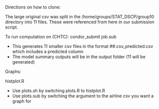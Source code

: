 Directions on how to clone:

The large original csv was split in the /home/groups/STAT_DSCP/group10 directory into 11 files. These were referenced from here in our submission script.

To run computation on (CHTC): condor_submit job.sub
- This generates 11 smaller csv files in the format ##.csv_predicted.csv which includes a predicted column
- The model summary outputs will be in the output folder (11 will be generated)

Graphs:

histplot.R
- Use plots.sh by switching plots.R to histplot.R
- Use plots.sub by switching the argument to the airline csv you want a graph for 
